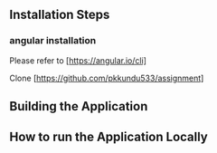 ## Installation Steps
### angular installation
Please refer to [https://angular.io/cli]

Clone [https://github.com/pkkundu533/assignment]

## Building the Application

## How to run the Application Locally